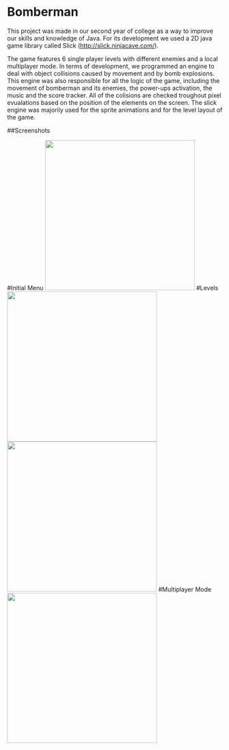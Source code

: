 Bomberman
======

This project was made in our second year of college as a way to improve our skills and knowledge of Java. For its development we used a 2D java game library called Slick (http://slick.ninjacave.com/).

The game features 6 single player levels with different enemies and a local multiplayer mode. In terms of development, we programmed an engine to deal with object collisions caused by movement and by bomb explosions. This engine was also responsible for all the logic of the game, including the movement of bomberman and its enemies, the power-ups activation, the music and the score tracker. All of the colisions are checked troughout pixel evualations based on the position of the elements on the screen. The slick engine was majorily used for the sprite animations and for the level layout of the game.

##Screenshots

#Initial Menu
<img src="https://dl.dropboxusercontent.com/u/15655441/11418265_981343995250099_1770512484_n.jpg" width="350" height="350" />
#Levels
<img src="https://dl.dropboxusercontent.com/u/15655441/11212488_981401981910967_771503546_n.jpg" width="350" height="350" />
<img src="https://dl.dropboxusercontent.com/u/15655441/11358707_981356238582208_656435485_n.jpg" width="350" height="350" />
#Multiplayer Mode
<img src="https://dl.dropboxusercontent.com/u/15655441/11304040_981346845249814_457353893_n.jpg" width="350" height="350" />



